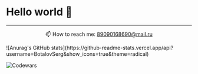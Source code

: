 <h1>Hello world 👋</h1>







------------



<p align="center">
  📫  How to reach me: <a href='mailto:89090168690@mail.ru'>89090168690@mail.ru</a>
</p>
![Anurag's GitHub stats](https://github-readme-stats.vercel.app/api?username=BotalovSerg&show_icons=true&theme=radical)


![Codewars](https://www.codewars.com/users/BotalovSerg/badges/micro)


<!--
**BotalovSerg/BotalovSerg** is a ✨ _special_ ✨ repository because its `README.md` (this file) appears on your GitHub profile.

Here are some ideas to get you started:

- 🔭 I’m currently working on ...
- 🌱 I’m currently learning ...
- 👯 I’m looking to collaborate on ...
- 🤔 I’m looking for help with ...
- 💬 Ask me about ...
- 📫 How to reach me: ...
- 😄 Pronouns: ...
- ⚡ Fun fact: ...
-->
